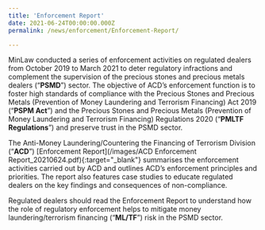 ```yaml
---
title: 'Enforcement Report'
date: 2021-06-24T00:00:00.000Z
permalink: /news/enforcement/Enforcement-Report/

---
```


MinLaw conducted a series of enforcement activities on regulated dealers from October 2019 to March 2021 to deter regulatory infractions and complement the supervision of the precious stones and precious metals dealers (“**PSMD**”) sector. The objective of ACD’s enforcement function is to foster high standards of compliance with the Precious Stones and Precious Metals (Prevention of Money Laundering and Terrorism Financing) Act 2019 (“**PSPM Act**”) and the Precious Stones and Precious Metals (Prevention of Money Laundering and Terrorism Financing) Regulations 2020 (“**PMLTF Regulations**”) and preserve trust in the PSMD sector.
 
The Anti-Money Laundering/Countering the Financing of Terrorism Division (“**ACD**”) [Enforcement Report](/images/ACD Enforcement Report_20210624.pdf){:target="_blank"} summarises the enforcement activities carried out by ACD and outlines ACD’s enforcement principles and priorities. The report also features case studies to educate regulated dealers on the key findings and consequences of non-compliance. 
 
Regulated dealers should read the Enforcement Report to understand how the role of regulatory enforcement helps to mitigate money laundering/terrorism financing (“**ML/TF**”) risk in the PSMD sector.
